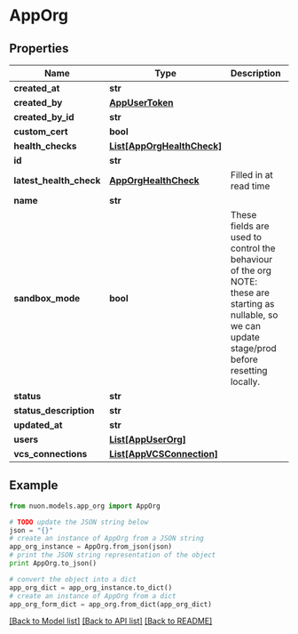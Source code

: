 # AppOrg


## Properties

Name | Type | Description | Notes
------------ | ------------- | ------------- | -------------
**created_at** | **str** |  | [optional] 
**created_by** | [**AppUserToken**](AppUserToken.md) |  | [optional] 
**created_by_id** | **str** |  | [optional] 
**custom_cert** | **bool** |  | [optional] 
**health_checks** | [**List[AppOrgHealthCheck]**](AppOrgHealthCheck.md) |  | [optional] 
**id** | **str** |  | [optional] 
**latest_health_check** | [**AppOrgHealthCheck**](AppOrgHealthCheck.md) | Filled in at read time | [optional] 
**name** | **str** |  | [optional] 
**sandbox_mode** | **bool** | These fields are used to control the behaviour of the org NOTE: these are starting as nullable, so we can update stage/prod before resetting locally. | [optional] 
**status** | **str** |  | [optional] 
**status_description** | **str** |  | [optional] 
**updated_at** | **str** |  | [optional] 
**users** | [**List[AppUserOrg]**](AppUserOrg.md) |  | [optional] 
**vcs_connections** | [**List[AppVCSConnection]**](AppVCSConnection.md) |  | [optional] 

## Example

```python
from nuon.models.app_org import AppOrg

# TODO update the JSON string below
json = "{}"
# create an instance of AppOrg from a JSON string
app_org_instance = AppOrg.from_json(json)
# print the JSON string representation of the object
print AppOrg.to_json()

# convert the object into a dict
app_org_dict = app_org_instance.to_dict()
# create an instance of AppOrg from a dict
app_org_form_dict = app_org.from_dict(app_org_dict)
```
[[Back to Model list]](../README.md#documentation-for-models) [[Back to API list]](../README.md#documentation-for-api-endpoints) [[Back to README]](../README.md)


